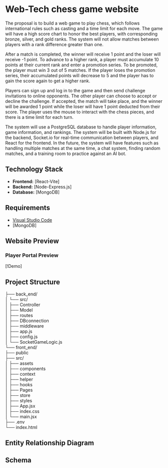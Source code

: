 # Web-Tech chess game website
The proposal is to build a web game to play chess, which follows international rules such as casting and a time limit for each move. The game will have a high score chart to honor the best players, with corresponding bronze, silver, and gold ranks. The system will not allow matches between players with a rank difference greater than one.

After a match is completed, the winner will receive 1 point and the loser will receive -1 point. To advance to a higher rank, a player must accumulate 10 points at their current rank and enter a promotion series. To be promoted, the player must win 3 out of 5 matches. If the player loses the promotion series, their accumulated points will decrease to 5 and the player has to gain the score again to get a higher rank.

Players can sign up and log in to the game and then send challenge invitations to online opponents. The other player can choose to accept or decline the challenge. If accepted, the match will take place, and the winner will be awarded 1 point while the loser will have 1 point deducted from their score. The player uses the mouse to interact with the chess pieces, and there is a time limit for each turn.

The system will use a PostgreSQL database to handle player information, game information, and rankings. The system will be built with Node.js for the backend, Socket.io for real-time communication between players, and React for the frontend. In the future, the system will have features such as handling multiple matches at the same time, a chat system, finding random matches, and a training room to practice against an AI bot. 
## Technology Stack
* **Frontend:** [React-Vite]
* **Backend:** [Node-Express.js]
* **Database:** [MongoDB]

## Requirements
* [Visual Studio Code](https://code.visualstudio.com/)
* [MongoDB]

## Website Preview
### Player Portal Preview
[!Demo]

## Project Structure
├── back_end/   
│   └── src/    
│       ├── Controller    
│       ├── Model    
│       ├── routes    
│       ├── DBconnection   
│       ├── middleware    
│       ├── app.js    
│       ├── config.js   
│       └── SocketGameLogic.js     
└── front_end/   
    ├── public   
    ├── src/    
    │   ├── assets  
    │   ├── components   
    │   ├── context  
    │   ├── helper   
    │   ├── hooks   
    │   ├── Pages   
    │   ├── store   
    │   ├── styles  
    │   ├── App.jsx   
    │   ├── index.css  
    │   └── main.jsx  
    ├── .env   
    └── index.html   


## Entity Relationship Diagram

## Schema
